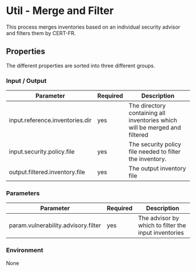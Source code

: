 # Util - Merge and Filter

This process merges inventories based on an individual security advisor and filters them by CERT-FR.

## Properties

The different properties are sorted into three different groups. 

### Input / Output
| Parameter                       | Required | Description                                                                |
|---------------------------------|----------|----------------------------------------------------------------------------|
| input.reference.inventories.dir | yes      | The directory containing all inventories which will be merged and filtered |
| input.security.policy.file      | yes      | The security policy file needed to filter the inventory.                   |
| output.filtered.inventory.file  | yes      | The output inventory file                                                  |

### Parameters
| Parameter                            | Required | Description                                          |
|--------------------------------------|----------|------------------------------------------------------|
| param.vulnerability.advisory.filter  | yes      | The advisor by which to filter the input inventories |

### Environment
None